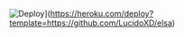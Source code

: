 ![Deploy](https://www.herokucdn.com/deploy/button.svg)](https://heroku.com/deploy?template=https://github.com/LucidoXD/elsa)

